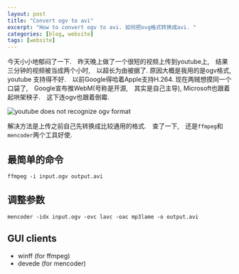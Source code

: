 ```yaml
---
layout: post
title: "Convert ogv to avi"
excerpt: "How to convert ogv to avi. 如何把ovg格式转换成avi. "
categories: [blog, website]
tags: [website]
---
```



今天小小地郁闷了一下.　昨天晚上做了一个很短的视频上传到youtube上,　结果三分钟的视频被当成两个小时,　以超长为由被据了. 原因大概是我用的是ogv格式,　youtube 支持得不好.　以前Google得哈着Apple支持H.264. 现在两贼想摸同一个口袋了,　Google宣布推WebM(号称是开源,　其实是自己主导), Microsoft也跟着起哄架秧子.　这下连ogv也跟着倒霉.　

![youtube does not recognize ogv format](/media/content/youtube-not-decode-ogv.png)

解决方法是上传之前自己先转换成比较通用的格式.　查了一下,　还是`ffmpeg`和`mencoder`两个工具好使.

最简单的命令
-----------------

    ffmpeg -i input.ogv output.avi

调整参数
----------

    mencoder -idx input.ogv -ovc lavc -oac mp3lame -o output.avi     

GUI clients
------------
 * winff  (for ffmpeg)
 * devede (for mencoder)


